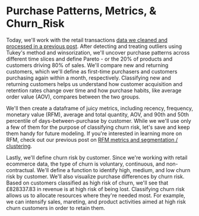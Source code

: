 # Purchase Patterns, Metrics, & Churn_Risk

Today, we'll work with the retail transactions [data we cleaned and processed in a previous post](https://crawstat.com/2021/03/16/product-focus-recs-using-pareto-apriori-association/). After detecting and treating outliers using Tukey's method and winsorization, we'll uncover purchase patterns across different time slices and define Pareto - or the 20% of products and customers driving 80% of sales. We'll compare new and returning customers, which we'll define as first-time purchasers and customers purchasing again within a month, respectively. Classifying new and returning customers helps us understand how customer acquisition and retention rates change over time and how purchase habits, like average order value (AOV), compares between the two groups. 

We'll then create a dataframe of juicy metrics, including recency, frequency, monetary value (RFM), average and total quantity, AOV, and 90th and 50th percentile of days-between-purchase by customer. While we we'll use only a few of them for the purpose of classifying churn risk, let's save and keep them handy for future modeling. If you're interested in learning more on RFM, check out our previous post on [RFM metrics and segmentation / clustering](https://crawstat.com/2021/03/03/customer-rfmt-metrics-segmentation/). 

Lastly, we'll define churn risk by customer. Since we're working with retail ecommerce data, the type of churn is voluntary, continuous, and non-contractual. We'll define a function to identify high, medium, and low churn risk by customer. We'll also visualize purchase differences by churn risk. Based on customers classified as high risk of churn, we'll see that £828337.83 in revenue is at high risk of being lost. Classifying churn risk allows us to allocate resources where they're needed most. For example, we can intensify sales, mareting, and product activities aimed at high risk churn customers in order to retain them. 
